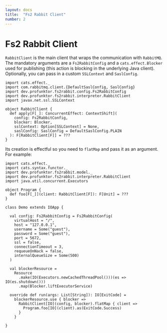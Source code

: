 ```yaml
---
layout: docs
title:  "Fs2 Rabbit Client"
number: 2
---
```


# Fs2 Rabbit Client

`RabbitClient` is the main client that wraps the communication  with `RabbitMQ`. The mandatory arguments are a `Fs2RabbitConfig` and a `cats.effect.Blocker` used for publishing (this action is blocking in the underlying Java client). Optionally, you can pass in a custom `SSLContext` and `SaslConfig`.

```tut:book:silent
import cats.effect._
import com.rabbitmq.client.{DefaultSaslConfig, SaslConfig}
import dev.profunktor.fs2rabbit.config.Fs2RabbitConfig
import dev.profunktor.fs2rabbit.interpreter.RabbitClient
import javax.net.ssl.SSLContext

object RabbitClient {
  def apply[F[_]: ConcurrentEffect: ContextShift](
    config: Fs2RabbitConfig,
    blocker: Blocker,
    sslContext: Option[SSLContext] = None,
    saslConfig: SaslConfig = DefaultSaslConfig.PLAIN
  ): F[RabbitClient[F]] = ???
}
```

Its creation is effectful so you need to `flatMap` and pass it as an argument. For example:

```tut:book:silent
import cats.effect._
import cats.syntax.functor._
import dev.profunktor.fs2rabbit.model._
import dev.profunktor.fs2rabbit.interpreter.RabbitClient
import java.util.concurrent.Executors

object Program {
  def foo[F[_]](client: RabbitClient[F]): F[Unit] = ???
}

class Demo extends IOApp {

  val config: Fs2RabbitConfig = Fs2RabbitConfig(
    virtualHost = "/",
    host = "127.0.0.1",
    username = Some("guest"),
    password = Some("guest"),
    port = 5672,
    ssl = false,
    connectionTimeout = 3,
    requeueOnNack = false,
    internalQueueSize = Some(500)
  )

  val blockerResource =
    Resource
      .make(IO(Executors.newCachedThreadPool()))(es => IO(es.shutdown()))
      .map(Blocker.liftExecutorService)

  override def run(args: List[String]): IO[ExitCode] =
    blockerResource.use { blocker =>
      RabbitClient[IO](config, blocker).flatMap { client =>
        Program.foo[IO](client).as(ExitCode.Success)
      }
    }

}
```
